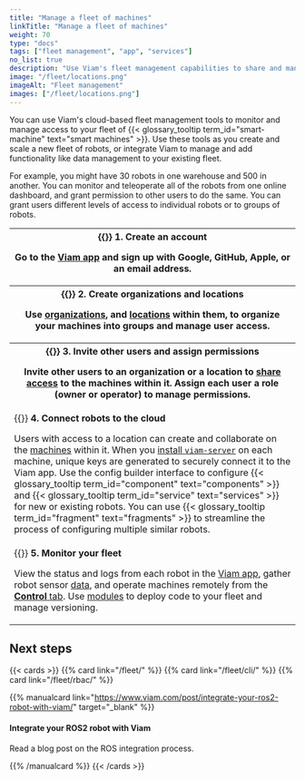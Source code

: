 ```yaml
---
title: "Manage a fleet of machines"
linkTitle: "Manage a fleet of machines"
weight: 70
type: "docs"
tags: ["fleet management", "app", "services"]
no_list: true
description: "Use Viam's fleet management capabilities to share and manage access to your robots."
image: "/fleet/locations.png"
imageAlt: "Fleet management"
images: ["/fleet/locations.png"]
---
```


You can use Viam's cloud-based fleet management tools to monitor and manage access to your fleet of {{< glossary_tooltip term_id="smart-machine" text="smart machines" >}}.
Use these tools as you create and scale a new fleet of robots, or integrate Viam to manage and add functionality like data management to your existing fleet.

For example, you might have 30 robots in one warehouse and 500 in another.
You can monitor and teleoperate all of the robots from one online dashboard, and grant permission to other users to do the same.
You can grant users different levels of access to individual robots or to groups of robots.

<table>
  <tr>
    <th>{{<imgproc src="/use-cases/signup.png" class="fill alignright" resize="600x" style="max-width: 350px" declaredimensions=true alt="Viam app signup screen">}}
      <b>1. Create an account</b>
      <p>Go to the <a href="https://app.viam.com">Viam app</a> and sign up with Google, GitHub, Apple, or an email address.</p>
    </th>
  </tr>
  <tr>
    <th>{{<imgproc src="/fleet/locations.png" class="fill alignleft" resize="600x" style="max-width: 400px" declaredimensions=true alt="Two locations within an organization">}}
      <b>2. Create organizations and locations</b>
      <p>Use <a href="/fleet/organizations/">organizations</a>, and <a href="/fleet/locations/">locations</a> within them, to organize your machines into groups and manage user access.</p>
    </th>
  </tr>
  <tr>
    <th>{{<imgproc src="/fleet/app-usage/limit-access.png" class="fill alignright" resize="600x" style="max-width: 350px" declaredimensions=true alt="Limit user access">}}
      <b>3. Invite other users and assign permissions</b>
      <p>Invite other users to an organization or a location to <a href="/fleet/#use-viam-for-collaboration">share access</a> to the machines within it. Assign each user a role (owner or operator) to manage permissions.</p>
    </th>
  </tr>
  <tr>
    <td>{{<imgproc src="/fleet/app-usage/create-robot.png" class="fill alignleft" resize="600x" style="max-width: 450px" declaredimensions=true alt="Create a new robot in the Viam app">}}
      <b>4. Connect robots to the cloud</b>
      <p>Users with access to a location can create and collaborate on the <a href="/fleet/machines/">machines</a> within it. When you <a href="/get-started/installation/">install <code>viam-server</code></a> on each machine, unique keys are generated to securely connect it to the Viam app. Use the config builder interface to configure {{< glossary_tooltip term_id="component" text="components" >}} and {{< glossary_tooltip term_id="service" text="services" >}} for new or existing robots. You can use {{< glossary_tooltip term_id="fragment" text="fragments" >}} to streamline the process of configuring multiple similar robots.</p>
    </td>
  </tr>
  <tr>
    <td>{{<imgproc src="/use-cases/last-online.png" class="fill alignright" resize="600x" style="max-width: 100px" declaredimensions=true alt="Robot last online status indicator in the Viam app.">}}
      <b>5. Monitor your fleet</b>
      <p>View the status and logs from each robot in the <a href="https://app.viam.com">Viam app</a>, gather robot sensor <a href="/data/">data</a>, and operate machines remotely from the <a href="/fleet/machines/#control"><strong>Control</strong> tab</a>. Use <a href="/registry/">modules</a> to deploy code to your fleet and manage versioning.</p>
    </td>
  </tr>
</table>

## Next steps

{{< cards >}}
{{% card link="/fleet/" %}}
{{% card link="/fleet/cli/" %}}
{{% card link="/fleet/rbac/" %}}

<!-- markdownlint-disable MD034 -->

{{% manualcard link="https://www.viam.com/post/integrate-your-ros2-robot-with-viam/" target="_blank" %}}

<h4>Integrate your ROS2 robot with Viam</h4>

Read a blog post on the ROS integration process.

{{% /manualcard %}}
{{< /cards >}}
